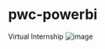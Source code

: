 # pwc-powerbi
Virtual Internship
![image](https://github.com/shaabinM/pwc-powerbi/assets/84104599/94b71e73-9b3f-4b98-ab04-b5f1aaec8c1a)
